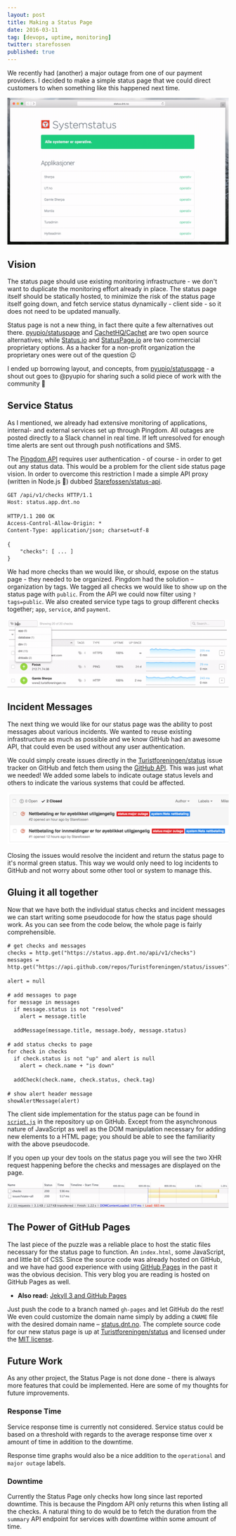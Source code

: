 ```yaml
---
layout: post
title: Making a Status Page
date: 2016-03-11
tag: [devops, uptime, monitoring]
twitter: starefossen
published: true
---
```


We recently had (another) a major outage from one of our payment providers. I
decided to make a simple status page that we could direct customers to when
something like this happened next time.

![System Status Page](/uploads/2016/03/11/system-status.gif)

<!--more-->

## Vision

[pyupio/statuspage]: https://github.com/pyupio/statuspage
[CachetHQ/Cachet]: https://github.com/CachetHQ/Cachet
[Status.io]: https://status.io/
[StatusPage.io]: https://www.statuspage.io/

The status page should use existing monitoring infrastructure - we don't want to
duplicate the monitoring effort already in place. The status page itself should
be statically hosted, to minimize the risk of the status page itself going down,
and fetch service status dynamically - client side - so it does not need to be
updated manually.

Status page is not a new thing, in fact there quite a few alternatives out
there. [pyupio/statuspage] and [CachetHQ/Cachet] are two open source
alternatives; while [Status.io] and [StatusPage.io] are two commercial
proprietary options. As a hacker for a non-profit organization the proprietary
ones were out of the question :wink:

I ended up borrowing layout, and concepts, from [pyupio/statuspage] - a shout
out goes to @pyupio for sharing such a solid piece of work with the community
:tada:

## Service Status

[Pingdom API]: https://www.pingdom.com/resources/api
[Starefossen/status-api]: https://github.com/Starefossen/status-api

As I mentioned, we already had extensive monitoring of applications, internal-
and external services set up through Pingdom. All outages are posted directly to
a Slack channel in real time. If left unresolved for enough time alerts are sent
out through push notifications and SMS.

The [Pingdom API] requires user authentication - of course - in order to get out
any status data. This would be a problem for the client side status page vision.
In order to overcome this restriction I made a simple API proxy (written in
Node.js :rocket:) dubbed [Starefossen/status-api].

```
GET /api/v1/checks HTTP/1.1
Host: status.app.dnt.no

HTTP/1.1 200 OK
Access-Control-Allow-Origin: *
Content-Type: application/json; charset=utf-8

{
    "checks": [ ... ]
}
```

We had more checks than we would like, or should, expose on the status page -
they needed to be organized. Pingdom had the solution – organization by tags. We
tagged all checks we would like to show up on the status page with `public`.
From the API we could now filter using `?tags=public`. We also created service
type tags to group different checks together; `app`, `service`, and `payment`.

![Pingdom Check Tags](/uploads/2016/03/11/tags.gif)

## Incident Messages

[Turistforeningen/status]: https://github.com/Turistforeningen/status
[GitHub API]: https://developer.github.com/v3/

The next thing we would like for our status page was the ability to post
messages about various incidents. We wanted to reuse existing infrastructure as
much as possible and we know GitHub had an awesome API, that could even be used
without any user authentication.

We could simply create issues directly in the [Turistforeningen/status] issue
tracker on GitHub and fetch them using the [GitHub API]. This was just what we
needed! We added some labels to indicate outage status levels and others to
indicate the various systems that could be affected.

![GitHub Issue Labels](/uploads/2016/03/11/labels.png)

Closing the issues would resolve the incident and return the status page to it's
normal green status. This way we would only need to log incidents to GitHub and
not worry about some other tool or system to manage this.

## Gluing it all together

Now that we have both the individual status checks and incident messages we can
start writing some pseudocode for how the status page should work. As you can
see from the code below, the whole page is fairly comprehensible.

```
# get checks and messages
checks = http.get("https://status.app.dnt.no/api/v1/checks")
messages = http.get("https://api.github.com/repos/Turistforeningen/status/issues")

alert = null

# add messages to page
for message in messages
  if message.status is not "resolved"
    alert = message.title

  addMessage(message.title, message.body, message.status)

# add status checks to page
for check in checks
  if check.status is not "up" and alert is null
    alert = check.name + "is down"

  addCheck(check.name, check.status, check.tag)

# show alert header message
showAlertMessage(alert)
```
[`script.js`]: https://github.com/Turistforeningen/status/blob/gh-pages/assets/js/script.js

The client side implementation for the status page can be found in [`script.js`]
in the repository up on GitHub. Except from the asynchronous nature of JavaScript
as well as the DOM manipulation necessary for adding new elements to a HTML
page; you should be able to see the familiarity with the above pseudocode.

If you open up your dev tools on the status page you will see the two XHR
request happening before the checks and messages are displayed on the page.

![HTTP XHR](/uploads/2016/03/11/http-xhr.gif)

## The Power of GitHub Pages

[GitHub Pages]: https://help.github.com/articles/what-are-github-pages/
[status.dnt.no]: http://status.dnt.no
[MIT license]: https://github.com/Turistforeningen/status/blob/gh-pages/LICENSE

The last piece of the puzzle was a reliable place to host the static files
necessary for the status page to function. An `index.html`, some JavaScript, and
little bit of CSS. Since the source code was already hosted on GitHub, and we
have had good experience with using [GitHub Pages] in the past it was the
obvious decision. This very blog you are reading is hosted on GitHub Pages as
well.

* **Also read:** [Jekyll 3 and GitHub Pages](/post/2016/02/11/jekyll-3-on-github-pages/)

Just push the code to a branch named `gh-pages` and let GitHub do the rest! We
even could customize the domain name simply by adding a `CNAME` file with the
desired domain name – [status.dnt.no]. The complete source code for our new
status page is up at [Turistforeningen/status] and licensed under the [MIT
license].

## Future Work

As any other project, the Status Page is not done done - there is always more
features that could be implemented. Here are some of my thoughts for future
improvements.

### Response Time

Service response time is currently not considered. Service status could be based
on a threshold with regards to the average response time over x amount of time
in addition to the downtime.

Response time graphs would also be a nice addition to the `operational` and
`major outage` labels.

### Downtime

Currently the Status Page only checks how long since last reported downtime.
This is because the Pingdom API only returns this when listing all the checks.
A natural thing to do would be to fetch the duration from the `summary` API
endpoint for services with downtime within some amount of time.
